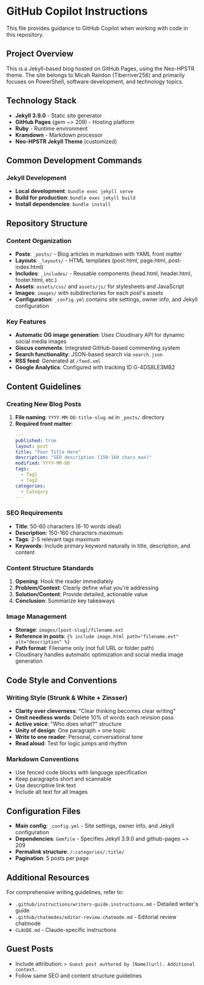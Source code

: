# GitHub Copilot Instructions

This file provides guidance to GitHub Copilot when working with code in this repository.

## Project Overview

This is a Jekyll-based blog hosted on GitHub Pages, using the Neo-HPSTR theme. The site belongs to Micah Rairdon (Tiberriver256) and primarily focuses on PowerShell, software development, and technology topics.

## Technology Stack

- **Jekyll 3.9.0** - Static site generator
- **GitHub Pages** (gem ~> 209) - Hosting platform
- **Ruby** - Runtime environment
- **Kramdown** - Markdown processor
- **Neo-HPSTR Jekyll Theme** (customized)

## Common Development Commands

### Jekyll Development
- **Local development**: `bundle exec jekyll serve`
- **Build for production**: `bundle exec jekyll build`
- **Install dependencies**: `bundle install`

## Repository Structure

### Content Organization
- **Posts**: `_posts/` - Blog articles in markdown with YAML front matter
- **Layouts**: `_layouts/` - HTML templates (post.html, page.html, post-index.html)
- **Includes**: `_includes/` - Reusable components (head.html, header.html, footer.html, etc.)
- **Assets**: `assets/css/` and `assets/js/` for stylesheets and JavaScript
- **Images**: `images/` with subdirectories for each post's assets
- **Configuration**: `_config.yml` contains site settings, owner info, and Jekyll configuration

### Key Features
- **Automatic OG image generation**: Uses Cloudinary API for dynamic social media images
- **Giscus comments**: Integrated GitHub-based commenting system
- **Search functionality**: JSON-based search via `search.json`
- **RSS feed**: Generated at `/feed.xml`
- **Google Analytics**: Configured with tracking ID G-4DS8LE3MB2

## Content Guidelines

### Creating New Blog Posts

1. **File naming**: `YYYY-MM-DD-title-slug.md` in `_posts/` directory
2. **Required front matter**:
   ```yaml
   ---
   published: true
   layout: post
   title: "Your Title Here"
   description: "SEO description (150-160 chars max)"
   modified: YYYY-MM-DD
   tags:
     - Tag1
     - Tag2
   categories:
     - Category
   ---
   ```

### SEO Requirements
- **Title**: 50-60 characters (6-10 words ideal)
- **Description**: 150-160 characters maximum
- **Tags**: 2-5 relevant tags maximum
- **Keywords**: Include primary keyword naturally in title, description, and content

### Content Structure Standards
1. **Opening**: Hook the reader immediately
2. **Problem/Context**: Clearly define what you're addressing
3. **Solution/Content**: Provide detailed, actionable value
4. **Conclusion**: Summarize key takeaways

### Image Management
- **Storage**: `images/[post-slug]/filename.ext`
- **Reference in posts**: `{% include image.html path="filename.ext" alt="description" %}`
- **Path format**: Filename only (not full URL or folder path)
- Cloudinary handles automatic optimization and social media image generation

## Code Style and Conventions

### Writing Style (Strunk & White + Zinsser)
- **Clarity over cleverness**: "Clear thinking becomes clear writing"
- **Omit needless words**: Delete 10% of words each revision pass
- **Active voice**: "Who does what?" structure
- **Unity of design**: One paragraph = one topic
- **Write to one reader**: Personal, conversational tone
- **Read aloud**: Test for logic jumps and rhythm

### Markdown Conventions
- Use fenced code blocks with language specification
- Keep paragraphs short and scannable
- Use descriptive link text
- Include alt text for all images

## Configuration Files

- **Main config**: `_config.yml` - Site settings, owner info, and Jekyll configuration
- **Dependencies**: `Gemfile` - Specifies Jekyll 3.9.0 and github-pages ~> 209
- **Permalink structure**: `/:categories/:title/`
- **Pagination**: 5 posts per page

## Additional Resources

For comprehensive writing guidelines, refer to:
- `.github/instructions/writers-guide.instructions.md` - Detailed writer's guide
- `.github/chatmodes/editor-review.chatmode.md` - Editorial review chatmode
- `CLAUDE.md` - Claude-specific instructions

## Guest Posts

- Include attribution: `> Guest post authored by [Name](url). Additional context.`
- Follow same SEO and content structure guidelines
